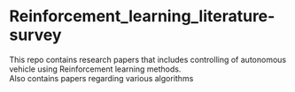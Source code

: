 # Reinforcement_learning_literature-survey

This repo contains research papers that includes controlling of autonomous vehicle using Reinforcement learning methods. <br/>
Also contains papers regarding various algorithms
